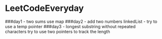 # LeetCodeEveryday

###day1 - two sums
use map
###day2 - add two numbers
linkedList - try to use a temp pointer
###day3 - longest substring without repeated characters
try to use two pointers to track the length
